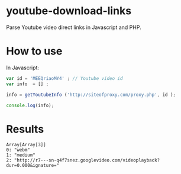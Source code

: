 # youtube-download-links
Parse Youtube video direct links in Javascript and PHP.


# How to use

In Javascript:
```Javascript
var id = 'MEEQriaoMY4' ; // Youtube video id
var info  = [] ;

info = getYoutubeInfo ('http://siteofproxy.com/proxy.php', id );

console.log(info);
```

# Results
```
Array[Array[3]]
0: "webm"
1: "medium"
2: "http://r7---sn-q4f7snez.googlevideo.com/videoplayback?dur=0.000&ignature="
```
